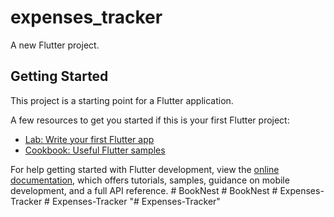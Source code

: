 # expenses_tracker

A new Flutter project.

## Getting Started

This project is a starting point for a Flutter application.

A few resources to get you started if this is your first Flutter project:

- [Lab: Write your first Flutter app](https://docs.flutter.dev/get-started/codelab)
- [Cookbook: Useful Flutter samples](https://docs.flutter.dev/cookbook)

For help getting started with Flutter development, view the
[online documentation](https://docs.flutter.dev/), which offers tutorials,
samples, guidance on mobile development, and a full API reference.
#   B o o k N e s t  
 #   B o o k N e s t  
 #   E x p e n s e s - T r a c k e r  
 #   E x p e n s e s - T r a c k e r  
 "# Expenses-Tracker" 
